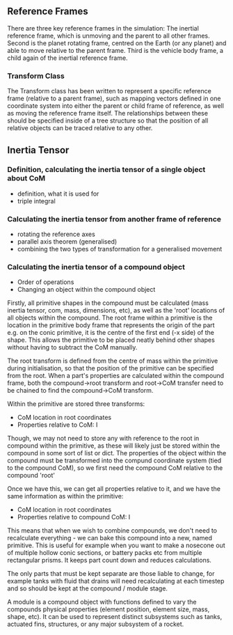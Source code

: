
## Reference Frames

There are three key reference frames in the simulation: The inertial reference frame, which is unmoving and the parent to all other frames. Second is the planet rotating frame, centred on the Earth (or any planet) and able to move relative to the parent frame. Third is the vehicle body frame, a child again of the inertial reference frame.

### Transform Class

The Transform class has been written to represent a specific reference frame (relative to a parent frame), such as mapping vectors defined in one coordinate system into either the parent or child frame of reference, as well as moving the reference frame itself. The relationships between these should be specified inside of a tree structure so that the position of all relative objects can be traced relative to any other.

## Inertia Tensor

### Definition, calculating the inertia tensor of a single object about CoM

- definition, what it is used for
- triple integral

### Calculating the inertia tensor from another frame of reference

- rotating the reference axes
- parallel axis theorem (generalised)
- combining the two types of transformation for a generalised movement

### Calculating the inertia tensor of a compound object

- Order of operations
- Changing an object within the compound object

Firstly, all primitive shapes in the compound must be calculated (mass inertia tensor, com, mass, dimensions, etc), as well as the 'root' locations of all objects within the compound. The root frame within a primitive is the location in the primitive body frame that represents the origin of the part e.g. on the conic primitive, it is the centre of the first end (-x side) of the shape. This allows the primitive to be placed neatly behind other shapes without having to subtract the CoM manually.

The root transform is defined from the centre of mass within the primitive during initialisation, so that the position of the primitive can be specified from the root. When a part's properties are calculated within the compound frame, both the compound->root transform and root->CoM transfer need to be chained to find the compound->CoM transform.

Within the primitive are stored three transforms: 
- CoM location in root coordinates
- Properties relative to CoM: I

Though, we may not need to store any with reference to the root in compound within the primitive, as these will likely just be stored within the compound in some sort of list or dict.
The properties of the object within the compound must be transformed into the compund coordinate system (tied to the compound CoM), so we first need  the compound CoM relative to the compound 'root'

Once we have this, we can get all properties relative to it, and we have the same information as within the primitive: 
- CoM location in root coordinates
- Properties relative to compound CoM: I

This means that when we wish to combine compounds, we don't need to recalculate everything - we can bake this compound into a new, named primitive. This is useful for example when you want to make a nosecone out of multiple hollow conic sections, or battery packs etc from multiple rectangular prisms. It keeps part count down and reduces calculations.

The only parts that must be kept separate are those liable to change, for example tanks with fluid that drains will need recalculating at each timestep and so should be kept at the compound / module stage.

A module is a compound object with functions defined to vary the compounds physical properties (element position, element size, mass, shape, etc). It can be used to represent distinct subsystems such as tanks, actuated fins, structures, or any major subsystem of a rocket.